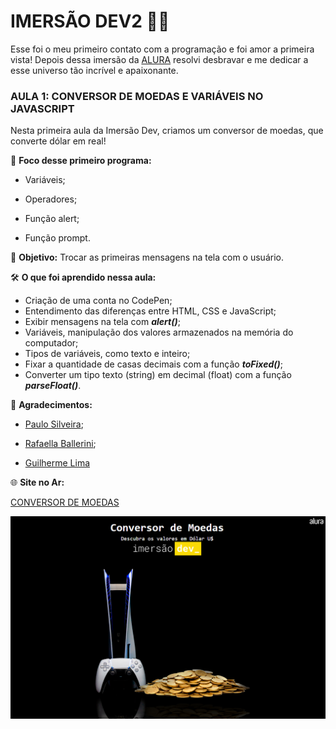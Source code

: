 # IMERSÃO DEV2 :woman_technologist:

Esse foi o meu primeiro contato com a programação e foi amor a primeira vista! Depois dessa imersão da [ALURA](www.alura.com.br) resolvi desbravar e me dedicar a esse universo tão incrível e apaixonante.



### AULA 1: CONVERSOR DE MOEDAS E VARIÁVEIS NO JAVASCRIPT

Nesta primeira aula da Imersão Dev, criamos um conversor de moedas, que converte dólar em real! 



📒 **Foco desse primeiro programa:**

- Variáveis; 

- Operadores; 

- Função alert;

- Função prompt. 

  

:dart: **Objetivo:**
Trocar as primeiras mensagens na tela com o usuário.



🛠  **O que foi aprendido nessa aula:** 

- Criação de uma conta no CodePen;
- Entendimento das diferenças entre HTML, CSS e JavaScript;
- Exibir mensagens na tela com **_alert()_**;
- Variáveis, manipulação dos valores armazenados na memória do computador;
- Tipos de variáveis, como texto e inteiro;
- Fixar a quantidade de casas decimais com a função **_toFixed()_**;
- Converter um tipo texto (string) em decimal (float) com a função **_parseFloat()_**.



🔖  **Agradecimentos:**

- [Paulo Silveira](https://www.linkedin.com/in/paulosilveira/);

- [Rafaella Ballerini](https://www.linkedin.com/in/rafaella-ballerini-45875016a/?originalSubdomain=br);
- [Guilherme Lima](https://www.linkedin.com/in/guilherme-lima-458925178/)



🌐 **Site no Ar:**

[CONVERSOR DE MOEDAS](https://jumotac.github.io/ImersaoDev2-ConversorMoedas/)



![Fotos do PS5 e de muitas moedas](/conversor-moedas.png)




